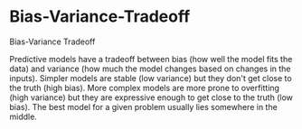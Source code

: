 # Bias-Variance-Tradeoff
Bias-Variance Tradeoff

Predictive models have a tradeoff between bias (how well the model fits the data) and variance 
(how much the model changes based on changes in the inputs). 
Simpler models are stable (low variance) but they don't get close to the truth (high bias). 
More complex models are more prone to overfitting (high variance) but they are expressive 
enough to get close to the truth (low bias). The best model for a given problem usually lies 
somewhere in the middle. 
